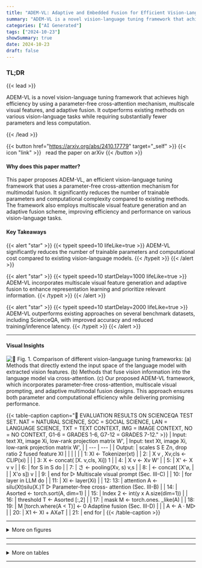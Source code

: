 ```yaml
---
title: "ADEM-VL: Adaptive and Embedded Fusion for Efficient Vision-Language Tuning"
summary: "ADEM-VL is a novel vision-language tuning framework that achieves high efficiency by using a parameter-free cross-attention mechanism, multiscale visual features, and adaptive fusion.  It outperforms ....."
categories: ["AI Generated"]
tags: ["2024-10-23"]
showSummary: true
date: 2024-10-23
draft: false
---
```


### TL;DR


{{< lead >}}

ADEM-VL is a novel vision-language tuning framework that achieves high efficiency by using a parameter-free cross-attention mechanism, multiscale visual features, and adaptive fusion.  It outperforms existing methods on various vision-language tasks while requiring substantially fewer parameters and less computation.

{{< /lead >}}


{{< button href="https://arxiv.org/abs/2410.17779" target="_self" >}}
{{< icon "link" >}} &nbsp; read the paper on arXiv
{{< /button >}}

#### Why does this paper matter?
This paper proposes ADEM-VL, an efficient vision-language tuning framework that uses a parameter-free cross-attention mechanism for multimodal fusion.  It significantly reduces the number of trainable parameters and computational complexity compared to existing methods.  The framework also employs multiscale visual feature generation and an adaptive fusion scheme, improving efficiency and performance on various vision-language tasks.
#### Key Takeaways

{{< alert "star" >}}
{{< typeit speed=10 lifeLike=true >}} ADEM-VL significantly reduces the number of trainable parameters and computational cost compared to existing vision-language models. {{< /typeit >}}
{{< /alert >}}

{{< alert "star" >}}
{{< typeit speed=10 startDelay=1000 lifeLike=true >}} ADEM-VL incorporates multiscale visual feature generation and adaptive fusion to enhance representation learning and prioritize relevant information. {{< /typeit >}}
{{< /alert >}}

{{< alert "star" >}}
{{< typeit speed=10 startDelay=2000 lifeLike=true >}} ADEM-VL outperforms existing approaches on several benchmark datasets, including ScienceQA, with improved accuracy and reduced training/inference latency. {{< /typeit >}}
{{< /alert >}}

------
#### Visual Insights

![](figures/figures_4_0.png "🔼 Fig. 1. Comparison of different vision-language tuning frameworks: (a) Methods that directly extend the input space of the language model with extracted vision features. (b) Methods that fuse vision information into the language model via cross-attention. (c) Our proposed ADEM-VL framework, which incorporates parameter-free cross-attention, multiscale visual prompting, and adaptive multimodal fusion designs. This approach ensures both parameter and computational efficiency while delivering promising performance.")

{{< table-caption caption="🔽 EVALUATION RESULTS ON SCIENCEQA TEST SET. NAT = NATURAL SCIENCE, SOC = SOCIAL SCIENCE, LAN = LANGUAGE SCIENCE, TXT = TEXT CONTEXT, IMG = IMAGE CONTEXT, NO = NO CONTEXT, G1-6 = GRADES 1-6, G7-12 = GRADES 7-12." >}}
| Input: text Xt, image Xi, low-rank projection matrix W', | Input: text Xt, image Xi, low-rank projection matrix W', |
| --- | --- |
| Output: | scales S E Zn, drop ratio 2 fused feature XI |
|  |  |
|  | 1: Xl ← Tokenizer(xt) |
| 2: | X v , Xv,cls ← CLIP(xi) |
|  | 3: X ← concat( [X. v,cls, Xi]) 1 |
| 4: | X v ← Xv W' |
| 5: | X' ← X v v |
| 6: | for S in S do |
| 7: | さ ← pooling(Xv, s) v,s |
| 8: | ← concat( [X'⌀, |
|  | X'o s]) v |
| 9: | end for ▷ Multiscale visual prompt (Sec. III-C) |
| 10: | for layer in LLM do |
| 11: | Xl ← layer(Xi) |
| 12: 13: | attention A ← silu(Xt)silu(X.)T ▷ Parameter-free cross- attention (Sec. III-B) |
| 14: | Asorted ← torch.sort(A, dim=1) |
| 15: | Index 2 ← int(y x A.size(dim=1)) |
| 16: | threshold T ← Asorted [:,2] |
| 17: | mask M ← torch.ones. _like(A) |
| 18: 19: | M [torch.where(A < T)] ← 0 Adaptine fusion (Sec. III-D) |
|  | A ← A · M▷ |
| 20: | X1 ← Xl + AX⌀T |
| 21: | end for |
{{< /table-caption >}}

------



<details>
<summary>More on figures
</summary>


![](figures/figures_11_0.png "🔼 Fig. 3. Visualization of image captioning results with LLaMA-7B. In each row, the left figure is the original image, while the middle and right figures demonstrate the dropping decisions for features at two different scales.")

![](figures/figures_11_1.png "🔼 Comparison of different vision-language tuning frameworks: (a) Methods that directly extend the input space of the language model with extracted vision features. (b) Methods that fuse vision information into the language model via cross-attention. (c) Our proposed ADEM-VL framework, which incorporates parameter-free cross-attention, multiscale visual prompting, and adaptive multimodal fusion designs. This approach ensures both parameter and computational efficiency while delivering promising performance.")

![](figures/figures_11_2.png "🔼 Fig. 1. Comparison of different vision-language tuning frameworks: (a) Methods that directly extend the input space of the language model with extracted vision features. (b) Methods that fuse vision information into the language model via cross-attention. (c) Our proposed ADEM-VL framework, which incorporates parameter-free cross-attention, multiscale visual prompting, and adaptive multimodal fusion designs. This approach ensures both parameter and computational efficiency while delivering promising performance.")

![](figures/figures_11_3.png "🔼 Fig. 3. Visualization of image captioning results with LLaMA-7B. In each row, the left figure is the original image, while the middle and right figures demonstrate the dropping decisions for features at two different scales.")

![](figures/figures_11_4.png "🔼 Comparison of different vision-language tuning frameworks: (a) Methods that directly extend the input space of the language model with extracted vision features. (b) Methods that fuse vision information into the language model via cross-attention. (c) Our proposed ADEM-VL framework, which incorporates parameter-free cross-attention, multiscale visual prompting, and adaptive multimodal fusion designs. This approach ensures both parameter and computational efficiency while delivering promising performance.")

![](figures/figures_11_5.png "🔼 Fig. 3. Visualization of image captioning results with LLaMA-7B. In each row, the left figure is the original image, while the middle and right figures demonstrate the dropping decisions for features at two different scales.")

![](figures/figures_11_6.png "🔼 Fig. 3. Visualization of image captioning results with LLaMA-7B. In each row, the left figure is the original image, while the middle and right figures demonstrate the dropping decisions for features at two different scales.")

![](figures/figures_12_0.png "🔼 Fig. 1. Comparison of different vision-language tuning frameworks: (a) Methods that directly extend the input space of the language model with extracted vision features. (b) Methods that fuse vision information into the language model via cross-attention. (c) Our proposed ADEM-VL framework, which incorporates parameter-free cross-attention, multiscale visual prompting, and adaptive multimodal fusion designs. This approach ensures both parameter and computational efficiency while delivering promising performance.")

![](figures/figures_12_1.png "🔼 Comparison of different vision-language tuning frameworks: (a) Methods that directly extend the input space of the language model with extracted vision features. (b) Methods that fuse vision information into the language model via cross-attention. (c) Our proposed ADEM-VL framework, which incorporates parameter-free cross-attention, multiscale visual prompting, and adaptive multimodal fusion designs. This approach ensures both parameter and computational efficiency while delivering promising performance.")

![](figures/figures_12_2.png "🔼 Fig. 1. Comparison of different vision-language tuning frameworks: (a) Methods that directly extend the input space of the language model with extracted vision features. (b) Methods that fuse vision information into the language model via cross-attention. (c) Our proposed ADEM-VL framework, which incorporates parameter-free cross-attention, multiscale visual prompting, and adaptive multimodal fusion designs. This approach ensures both parameter and computational efficiency while delivering promising performance.")

![](figures/figures_12_3.png "🔼 Fig. 1. Comparison of different vision-language tuning frameworks: (a) Methods that directly extend the input space of the language model with extracted vision features. (b) Methods that fuse vision information into the language model via cross-attention. (c) Our proposed ADEM-VL framework, which incorporates parameter-free cross-attention, multiscale visual prompting, and adaptive multimodal fusion designs. This approach ensures both parameter and computational efficiency while delivering promising performance.")


</details>

------







------

<details>
<summary>More on tables
</summary>


{{< table-caption caption="🔽 EVALUATION RESULTS ON SCIENCEQA TEST SET. NAT = NATURAL SCIENCE, SOC = SOCIAL SCIENCE, LAN = LANGUAGE SCIENCE, TXT = TEXT CONTEXT, IMG = IMAGE CONTEXT, NO = NO CONTEXT, G1-6 = GRADES 1-6, G7-12 = GRADES 7-12." >}}
{{< /table-caption >}}

{{< table-caption caption="🔽 EVALUATION RESULTS ON COCO CAPTION USING THE KARPATHY TEST SPLIT WITH LLAMA-13B AS THE LANGUAGE MODEL. #T. = TRAINABLE PARAMETERS. *PEFT METHODS." >}}
{{< /table-caption >}}

{{< table-caption caption="🔽 EVALUATION RESULTS ON THE MME BENCHMARK WITH LLAMA-13B AS THE LANGUAGE MODEL. MME-C AND MME-P MEASURE THE PERCEPTION AND COGNITION ABILITIES OF THE MODEL, RESPECTIVELY. EXTRA TOKENS REFER TO THE NUMBER OF ADDITIONAL TOKENS PROCESSED BY THE LLM BEYOND THE STANDARD TEXT TOKENS. #T. = TRAINABLE PARAMETERS. *PEFT METHODS." >}}
{{< /table-caption >}}

{{< table-caption caption="🔽 Comparison among different VL models on more image understanding tasks. * Baseline results evaluated through our implementation using the official checkpoint." >}}
{{< /table-caption >}}

{{< table-caption caption="🔽 TABLE V TRAINING AND INFERENCE SPEED OF DIFFERENT APPROACHES. MEMORY-SAVING OR SPEED-UP APPROACHES SUCH AS CHECKPOINTING AND FLA SHATTENTION ARE NOT ADOPTED. FLOPS ARE ESTIMATED FOR GENERATING A SINGLE NEW TOKEN WITH A TEXT SEQUENCE LENGTH OF 256. EXPERIMENTS ON COCO CAPTIONING AND INSTRUCTION-FOLLOWING WERE NOT IMPLEMENTED IN THE ORIGINAL PAPERS OF LLAVA-LORA AND MEMVP, SO THE OVERALL TRAINING TIME FOR THESE TASKS IS UNAVAILABLE." >}}
{{< /table-caption >}}

{{< table-caption caption="🔽 EVALUATION RESULTS ON SCIENCEQA TEST SET. NAT = NATURAL SCIENCE, SOC = SOCIAL SCIENCE, LAN = LANGUAGE SCIENCE, TXT = TEXT CONTEXT, IMG = IMAGE CONTEXT, NO = NO CONTEXT, G1-6 = GRADES 1-6, G7-12 = GRADES 7-12." >}}
{{< /table-caption >}}

{{< table-caption caption="🔽 EVALUATION RESULTS ON SCIENCEQA TEST SET. NAT = NATURAL SCIENCE, SOC = SOCIAL SCIENCE, LAN = LANGUAGE SCIENCE, TXT = TEXT CONTEXT, IMG = IMAGE CONTEXT, NO = NO CONTEXT, G1-6 = GRADES 1-6, G7-12 = GRADES 7-12." >}}
{{< /table-caption >}}

{{< table-caption caption="🔽 EVALUATION RESULTS ON SCIENCEQA TEST SET. NAT = NATURAL SCIENCE, SOC = SOCIAL SCIENCE, LAN = LANGUAGE SCIENCE, TXT = TEXT CONTEXT, IMG = IMAGE CONTEXT, NO = NO CONTEXT, G1-6 = GRADES 1-6, G7-12 = GRADES 7-12." >}}
{{< /table-caption >}}

{{< table-caption caption="🔽 EVALUATION RESULTS ON SCIENCEQA TEST SET. NAT = NATURAL SCIENCE, SOC = SOCIAL SCIENCE, LAN = LANGUAGE SCIENCE, TXT = TEXT CONTEXT, IMG = IMAGE CONTEXT, NO = NO CONTEXT, G1-6 = GRADES 1-6, G7-12 = GRADES 7-12." >}}
{{< /table-caption >}}

{{< table-caption caption="🔽 EVALUATION RESULTS ON SCIENCEQA TEST SET. NAT = NATURAL SCIENCE, SOC = SOCIAL SCIENCE, LAN = LANGUAGE SCIENCE, TXT = TEXT CONTEXT, IMG = IMAGE CONTEXT, NO = NO CONTEXT, G1-6 = GRADES 1-6, G7-12 = GRADES 7-12." >}}
{{< /table-caption >}}


</details>

------

